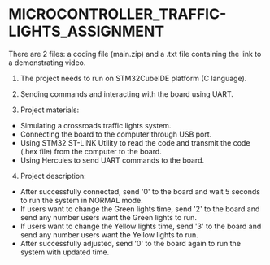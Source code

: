 # MICROCONTROLLER_TRAFFIC-LIGHTS_ASSIGNMENT

There are 2 files: a coding file (main.zip) and a .txt file containing the link to a demonstrating video.

1. The project needs to run on STM32CubeIDE platform (C language).

2. Sending commands and interacting with the board using UART.

3. Project materials:
  + Simulating a crossroads traffic lights system.
  + Connecting the board to the computer through USB port.
  + Using STM32 ST-LINK Utility to read the code and transmit the code (.hex file) from the computer to the board.
  + Using Hercules to send UART commands to the board.
  
4. Project description:
  + After successfully connected, send '0' to the board and wait 5 seconds to run the system in NORMAL mode.
  + If users want to change the Green lights time, send '2' to the board and send any number users want the Green lights to run.
  + If users want to change the Yellow lights time, send '3' to the board and send any number users want the Yellow lights to run.
  + After successfully adjusted, send '0' to the board again to run the system with updated time.
